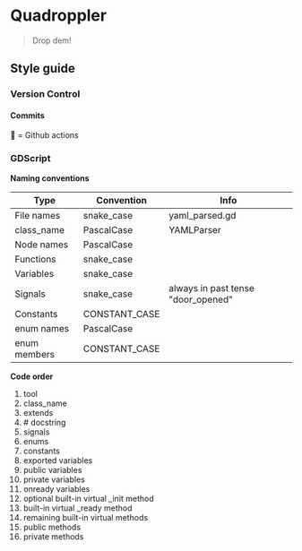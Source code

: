 # Quadroppler

> Drop dem!

## Style guide

### Version Control

#### Commits

📡 = Github actions

### GDScript

**Naming conventions**

|Type         |Convention    |Info								|
|-------------|--------------|----------------------------------|
|File names   |snake_case    |yaml_parsed.gd 					|
|class_name   |PascalCase	 |YAMLParser						|
|Node names   |PascalCase	 |									|
|Functions    |snake_case	 |									|
|Variables	  |snake_case	 |									|
|Signals	  |snake_case	 |always in past tense "door_opened"|
|Constants	  |CONSTANT_CASE |									|
|enum names	  |PascalCase	 |									|
|enum members |CONSTANT_CASE |									|


**Code order**

01. tool
02. class_name
03. extends
04. \# docstring
05. signals
06. enums
07. constants
08. exported variables
09. public variables
10. private variables
11. onready variables
12. optional built-in virtual _init method
13. built-in virtual _ready method
14. remaining built-in virtual methods
15. public methods
16. private methods


